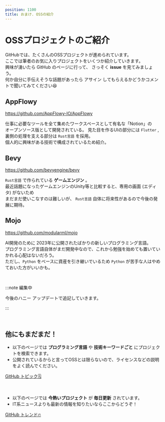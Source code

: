 ```yaml
---
position: 1100
title: おまけ. OSSの紹介
---
```


# OSSプロジェクトのご紹介

GitHubでは、たくさんのOSSプロジェクトが進められています。  
ここでは筆者のお気に入りプロジェクトをいくつか紹介していきます。  
興味が湧いたら GitHub のページに行って、 さっそく **issue** を見てみましょう。  
何か自分に手伝えそうな話題があったら アサイン してもらえるかどうかコメントで聞いてみてください😆

## AppFlowy

https://github.com/AppFlowy-IO/AppFlowy

仕事に必要なツールを全て集めたワークスペースとして有名な「Notion」の  
オープンソース版として開発されている。
見た目を作るUIの部分には `Flutter` , 裏側の処理を支える部分は `Rust言語` を採用。  
個人的に興味がある技術で構成されているため紹介。

## Bevy

https://github.com/bevyengine/bevy

`Rust言語` で作られている **ゲームエンジン** 。  
最近話題になったゲームエンジンのUnity等と比較すると、専用の画面 (エディタ) がないため  
まだまだ使いこなすのは難しいが、 `Rust言語` 自体に将来性があるので今後の発展に期待。

## Mojo

https://github.com/modularml/mojo

AI開発のために 2023年に公開されたばかりの新しいプログラミング言語。  
プログラミング言語自体がまだ開発中なので、これから勉強を始めても置いていかれる心配はないだろう。  
ただし、`Python` をベースに資産を引き継いでいるため `Python` が苦手な人はやめておいた方がいいかも。

<br />

:::note 編集中

今後のハニー アップデートで追記していきます。

:::

<br />

## 他にもまだまだ！

- 以下のページでは **プログラミング言語** や **技術キーワードごと** にプロジェクトを検索できます。
- 公開されているからと言ってOSSとは限らないので、ライセンスなどの説明をよく読んでください。

<a href="https://github.com/topics" class='linkbutton'>GitHub トピック🗒</a>

<br />

- 以下のページでは **今熱いプロジェクト** が **毎日更新** されています。
- IT系ニュースよりも最新の情報を知りたいならここからどうぞ！

<a href="https://github.com/trending" class='linkbutton'>GitHub トレンド🔥</a>
